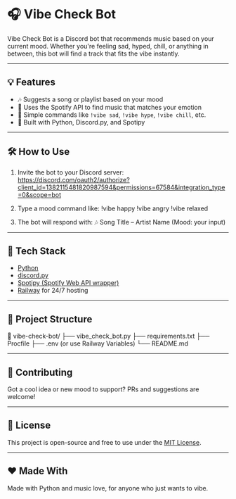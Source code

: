 # 🎧 Vibe Check Bot

Vibe Check Bot is a Discord bot that recommends music based on your current mood. Whether you're feeling sad, hyped, chill, or anything in between, this bot will find a track that fits the vibe instantly.

---

## 💡 Features

- 🎶 Suggests a song or playlist based on your mood
- 🧠 Uses the Spotify API to find music that matches your emotion
- 💬 Simple commands like `!vibe sad`, `!vibe hype`, `!vibe chill`, etc.
- 🤖 Built with Python, Discord.py, and Spotipy

---

## 🛠️ How to Use

1. Invite the bot to your Discord server: https://discord.com/oauth2/authorize?client_id=1382115481820987594&permissions=67584&integration_type=0&scope=bot
2. Type a mood command like:
!vibe happy
!vibe angry
!vibe relaxed


3. The bot will respond with:
🎶 Song Title – Artist Name (Mood: your input)

---

## 🚀 Tech Stack

- [Python](https://www.python.org/)
- [discord.py](https://github.com/Rapptz/discord.py)
- [Spotipy (Spotify Web API wrapper)](https://spotipy.readthedocs.io/)
- [Railway](https://railway.app/) for 24/7 hosting


---

## 📂 Project Structure

📁 vibe-check-bot/
├── vibe_check_bot.py
├── requirements.txt
├── Procfile
├── .env (or use Railway Variables)
└── README.md

---

## 🤝 Contributing

Got a cool idea or new mood to support? PRs and suggestions are welcome!

---

## 📜 License

This project is open-source and free to use under the [MIT License](LICENSE).

---

## ❤️ Made With

Made with Python and music love, for anyone who just wants to vibe.
